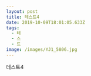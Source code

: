 ```yaml
---
layout: post
title: 테스트4
date: 2019-10-09T18:01:05.633Z
tags:
  - 테
  - 스
  - 트
image: /images/YJ1_5806.jpg
---
```

테스트4
